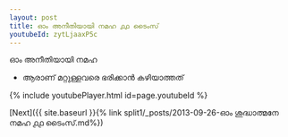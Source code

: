 ```yaml
---
layout: post
title: ഓം അനീതിയായി നമഹ ൧൧ ടൈംസ്
youtubeId: zytLjaaxP5c
---
```

 
 
 ഓം അനീതിയായി നമഹ 
 
 -  ആരാണ് മറ്റുള്ളവരെ ഭരിക്കാൻ കഴിയാത്തത് 
 
  
 
  
 
 
 
 
 
 


{% include youtubePlayer.html id=page.youtubeId %}
 
[Next]({{ site.baseurl }}{% link  split1/_posts/2013-09-26-ഓം ശുദ്ധാത്മനേ നമഹ ൧൧ ടൈംസ്.md%})
 
